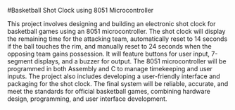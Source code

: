 #Basketball Shot Clock using 8051 Microcontroller

This project involves designing and building an electronic shot clock for basketball games using an 8051 microcontroller. The shot clock will display the remaining time for the attacking team, automatically reset to 14 seconds if the ball touches the rim, and manually reset to 24 seconds when the opposing team gains possession. It will feature buttons for user input, 7-segment displays, and a buzzer for output. The 8051 microcontroller will be programmed in both Assembly and C to manage timekeeping and user inputs. The project also includes developing a user-friendly interface and packaging for the shot clock. The final system will be reliable, accurate, and meet the standards for official basketball games, combining hardware design, programming, and user interface development.
